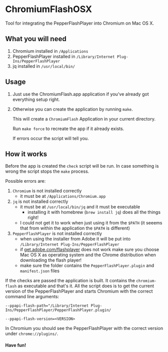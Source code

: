 # ChromiumFlashOSX

Tool for integrating the PepperFlashPlayer into Chromium on Mac OS X.

## What you will need

1. Chromium installed in `/Applications`
2. PepperFlashPlayer installed in `/Library/Internet Plug-Ins/PepperFlashPlayer`
3. jq installed in `/usr/local/bin/`

## Usage

1. Just use the ChromiumFlash.app application if you've already got everything setup right.

2. Otherwise you can create the application by running `make`.

    This will create a `ChromiumFlash` Application in your current directory.

    Run `make force` to recreate the app if it already exists.

    If errors occur the script will tell you.


## How it works

Before the app is created the `check` script will be run. In case something is wrong the script stops the `make` process.

Possible errors are:

1. `Chromium` is not installed correctly
    - it must be at `/Applications/Chromium.app`
2. `jq` is not installed correctly
    - it must be at `/usr/local/bin/jq` and it must be executable
        - installing it with homebrew (`brew install jq`) does all the things right!
    - I could not get it to work when just using it from the `$PATH` (it seeems that from within the application the `$PATH` is different)
3. `PepperFlashPlayer` is not installed correctly
    - when using the installer from Adobe it will be put into `/Library/Internet Plug-Ins/PepperFlashPlayer`
    - if [get.adobe.com/flashplayer](https://get.adobe.com/flashplayer/download/?installer=FP_19_Mac_for_Opera_and_Chromium_-_PPAPI&os=OSX&browser_type=KHTML&browser_dist=Chrome) does not work make sure you choose Mac OS X as operating system and the Chrome distribution when downloading the flash player!
    - make sure the folder contains the `PepperFlashPlayer.plugin` and `manifest.json` files

If the checks are passed the application is built. It contains the `chromium-flash` as executable and that's it.
All the script does is to get the current version of the PepperFlashPlayer and starts Chromium with the correct command line arguments:

`--ppapi-flash-path="/Library/Internet Plug-Ins/PepperFlashPlayer/PepperFlashPlayer.plugin/`

`--ppapi-flash-version=<VERSION>`

In Chromium you should see the PepperFlashPlayer with the correct version under `chrome://plugins/`.

#### Have fun!
